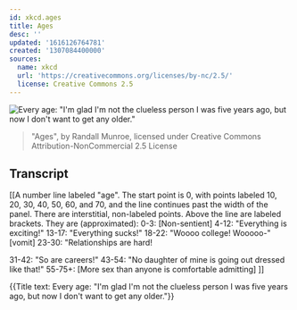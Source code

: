 ```yaml
---
id: xkcd.ages
title: Ages
desc: ''
updated: '1616126764781'
created: '1307084400000'
sources:
  name: xkcd
  url: 'https://creativecommons.org/licenses/by-nc/2.5/'
  license: Creative Commons 2.5
---
```

![Every age: "I'm glad I'm not the clueless person I was five years ago, but now I don't want to get any older."](https://imgs.xkcd.com/comics/ages.png)
> "Ages", by Randall Munroe, licensed under Creative Commons Attribution-NonCommercial 2.5 License

## Transcript
[[A number line labeled "age". The start point is 0, with points labeled 10, 20, 30, 40, 50, 60, and 70, and the line continues past the width of the panel. There are interstitial, non-labeled points. Above the line are labeled brackets. They are (approximated):
0-3: [Non-sentient]
4-12: "Everything is exciting!"
13-17: "Everything sucks!"
18-22: "Woooo college! Wooooo-" [vomit]
23-30: "Relationships are 
hard!

31-42: "So are careers!"
43-54: "No daughter of 
mine
 is going out dressed like that!"
55-75+: [More sex than anyone is comfortable admitting] ]]

{{Title text: Every age: "I'm glad I'm not the clueless person I was five years ago, but now I don't want to get any older."}}
